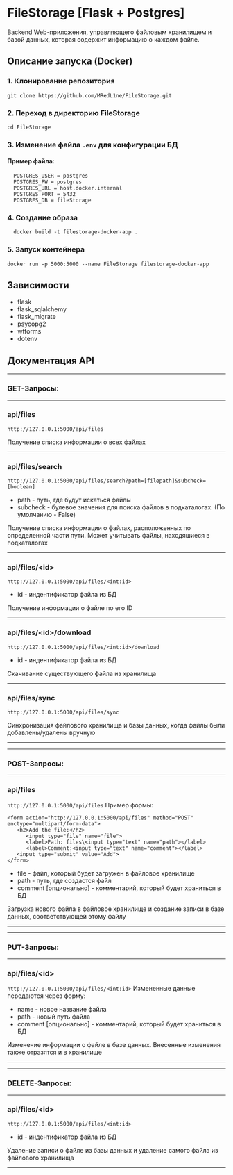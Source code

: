 # FileStorage [Flask + Postgres]
 Backend Web-приложения, управляющего файловым 
хранилищем и базой данных, которая содержит информацию о каждом файле.

## Описание запуска (Docker)

### 1. Клонирование репозитория
    git clone https://github.com/MRedL1ne/FileStorage.git

### 2. Переход в директорию FileStorage
```
cd FileStorage
```

### 3. Изменение файла `.env` для конфигурации БД
#### Пример файла:
      POSTGRES_USER = postgres
      POSTGRES_PW = postgres
      POSTGRES_URL = host.docker.internal
      POSTGRES_PORT = 5432
      POSTGRES_DB = fileStorage
   
### 4. Создание образа
      docker build -t filestorage-docker-app .

### 5. Запуск контейнера
    docker run -p 5000:5000 --name FileStorage filestorage-docker-app

## Зависимости
 * flask
 * flask_sqlalchemy
 * flask_migrate
 * psycopg2
 * wtforms
 * dotenv
  
## Документация API 
____
### GET-Запросы:
____

### api/files
```http://127.0.0.1:5000/api/files```

Получение списка информации о всех файлах
____

### api/files/search
```http://127.0.0.1:5000/api/files/search?path=[filepath]&subcheck=[boolean]```
* path - путь, где будут искаться файлы 
* subcheck - булевое значения для поиска файлов в подкаталогах. (По умолчанию - False)

Получение списка информации о файлах, расположенных по определенной части пути. Может учитывать файлы, находяшиеся в подкаталогах
____

### api/files/<id\>
```http://127.0.0.1:5000/api/files/<int:id> ```
* id - индентификатор файла из БД

Получение информации о файле по его ID
____

### api/files/<id\>/download
```http://127.0.0.1:5000/api/files/<int:id>/download ```
* id - индентификатор файла из БД

Скачивание существующего файла из хранилища

____

### api/files/sync
```http://127.0.0.1:5000/api/files/sync```

Синхронизация файлового хранилища и базы данных, когда файлы были добавлены/удалены вручную
____

____
### POST-Запросы:
____
### api/files
`http://127.0.0.1:5000/api/files`
Пример формы:
```
<form action="http://127.0.0.1:5000/api/files" method="POST" enctype="multipart/form-data">
   <h2>Add the file:</h2>
      <input type="file" name="file">
      <label>Path: files\<input type="text" name="path"></label>
      <label>Comment:<input type="text" name="comment"></label>
   <input type="submit" value="Add">
</form>
```
* file - файл, который будет загружен в файловое хранилище
* path - путь, где создастся файл
* comment [опционально] - комментарий, который будет храниться в БД

Загрузка нового файла в файловое хранилище и создание записи в базе 
данных, соответствующей этому файлу
____

____
### PUT-Запросы:
____
### api/files/<id\>
`http://127.0.0.1:5000/api/files/<int:id>` Измененные данные передаются через форму:
* name - новое название файла
* path - новый путь файла
* comment [опционально] - комментарий, который будет храниться в БД

Изменение информации о файле в базе данных. Внесенные изменения также отразятся и в хранилище 
____

____
### DELETE-Запросы:
____
### api/files/<id\>
```http://127.0.0.1:5000/api/files/<int:id>```
* id - индентификатор файла из БД

Удаление записи о файле из базы данных и удаление самого файла из 
файлового хранилища
____

